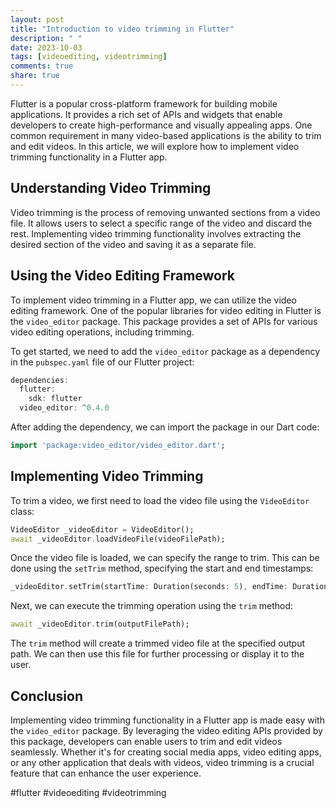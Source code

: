 ```yaml
---
layout: post
title: "Introduction to video trimming in Flutter"
description: " "
date: 2023-10-03
tags: [videoediting, videotrimming]
comments: true
share: true
---
```


Flutter is a popular cross-platform framework for building mobile applications. It provides a rich set of APIs and widgets that enable developers to create high-performance and visually appealing apps. One common requirement in many video-based applications is the ability to trim and edit videos. In this article, we will explore how to implement video trimming functionality in a Flutter app.

## Understanding Video Trimming

Video trimming is the process of removing unwanted sections from a video file. It allows users to select a specific range of the video and discard the rest. Implementing video trimming functionality involves extracting the desired section of the video and saving it as a separate file.

## Using the Video Editing Framework

To implement video trimming in a Flutter app, we can utilize the video editing framework. One of the popular libraries for video editing in Flutter is the `video_editor` package. This package provides a set of APIs for various video editing operations, including trimming.

To get started, we need to add the `video_editor` package as a dependency in the `pubspec.yaml` file of our Flutter project:

```dart
dependencies:
  flutter:
    sdk: flutter
  video_editor: ^0.4.0
```

After adding the dependency, we can import the package in our Dart code:

```dart
import 'package:video_editor/video_editor.dart';
```

## Implementing Video Trimming

To trim a video, we first need to load the video file using the `VideoEditor` class:

```dart
VideoEditor _videoEditor = VideoEditor();
await _videoEditor.loadVideoFile(videoFilePath);
```

Once the video file is loaded, we can specify the range to trim. This can be done using the `setTrim` method, specifying the start and end timestamps:

```dart
_videoEditor.setTrim(startTime: Duration(seconds: 5), endTime: Duration(seconds: 10));
```

Next, we can execute the trimming operation using the `trim` method:

```dart
await _videoEditor.trim(outputFilePath);
```

The `trim` method will create a trimmed video file at the specified output path. We can then use this file for further processing or display it to the user.

## Conclusion

Implementing video trimming functionality in a Flutter app is made easy with the `video_editor` package. By leveraging the video editing APIs provided by this package, developers can enable users to trim and edit videos seamlessly. Whether it's for creating social media apps, video editing apps, or any other application that deals with videos, video trimming is a crucial feature that can enhance the user experience.

#flutter #videoediting #videotrimming